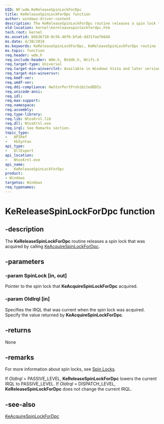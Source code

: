 ```yaml
---
UID: NF:wdm.KeReleaseSpinLockForDpc
title: KeReleaseSpinLockForDpc function
author: windows-driver-content
description: The KeReleaseSpinLockForDpc routine releases a spin lock that was acquired by calling KeAcquireSpinLockForDpc.
old-location: kernel\kereleasespinlockfordpc.htm
tech.root: kernel
ms.assetid: b6b36720-0c56-46f6-bfa6-dd31fae7b6d4
ms.date: 4/30/2018
ms.keywords: KeReleaseSpinLockForDpc, KeReleaseSpinLockForDpc routine [Kernel-Mode Driver Architecture], k105_71e8daa4-ca71-41d9-bf2f-2866df1d0c9c.xml, kernel.kereleasespinlockfordpc, wdm/KeReleaseSpinLockForDpc
ms.topic: function
req.header: wdm.h
req.include-header: Wdm.h, Ntddk.h, Ntifs.h
req.target-type: Universal
req.target-min-winverclnt: Available in Windows Vista and later versions of Windows.
req.target-min-winversvr: 
req.kmdf-ver: 
req.umdf-ver: 
req.ddi-compliance: HwStorPortProhibitedDDIs
req.unicode-ansi: 
req.idl: 
req.max-support: 
req.namespace: 
req.assembly: 
req.type-library: 
req.lib: NtosKrnl.lib
req.dll: NtosKrnl.exe
req.irql: See Remarks section.
topic_type:
-	APIRef
-	kbSyntax
api_type:
-	DllExport
api_location:
-	NtosKrnl.exe
api_name:
-	KeReleaseSpinLockForDpc
product:
- Windows
targetos: Windows
req.typenames: 
---
```


# KeReleaseSpinLockForDpc function


## -description


The <b>KeReleaseSpinLockForDpc</b> routine releases a spin lock that was acquired by calling <a href="https://msdn.microsoft.com/library/windows/hardware/ff551923">KeAcquireSpinLockForDpc</a>.


## -parameters




### -param SpinLock [in, out]

Pointer to the spin lock that <b>KeAcquireSpinLockForDpc</b> acquired.


### -param OldIrql [in]

Specifies the IRQL that was current when the spin lock was acquired. Specify the value returned by <b>KeAcquireSpinLockForDpc</b>.


## -returns



None




## -remarks



For more information about spin locks, see <a href="https://msdn.microsoft.com/library/windows/hardware/ff563830">Spin Locks</a>.

If <i>OldIrql</i> = PASSIVE_LEVEL, <b>KeReleaseSpinLockForDpc</b> lowers the current IRQL to PASSIVE_LEVEL. If <i>OldIrql</i> = DISPATCH_LEVEL, <b>KeReleaseSpinLockForDpc</b> does not change the current IRQL.




## -see-also




<a href="https://msdn.microsoft.com/library/windows/hardware/ff551923">KeAcquireSpinLockForDpc</a>
 

 

